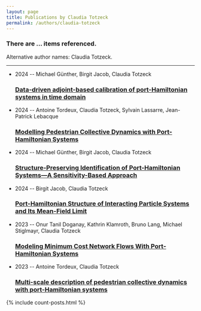 ```yaml
---
layout: page
title: Publications by Claudia Totzeck
permalink: /authors/claudia-totzeck
---
```


<h3 id="number-posts">There are ... items referenced.</h3>
<p id='info-authors'>Alternative author names: Claudia Totzeck.</p>
<hr />
<ul class="post-list">
<li><span class='post-meta'>2024 -- Michael Günther, Birgit Jacob, Claudia Totzeck</span><h3><a class='post-link' href="{{ site.baseurl }}/data-driven-adjoint-based-calibration-of-port-hamiltonian-systems-in-time-domain">Data-driven adjoint-based calibration of port-Hamiltonian systems in time domain</a></h3></li>
<li><span class='post-meta'>2024 -- Antoine Tordeux, Claudia Totzeck, Sylvain Lassarre, Jean-Patrick Lebacque</span><h3><a class='post-link' href="{{ site.baseurl }}/modelling-pedestrian-collective-dynamics-with-port-hamiltonian-systems">Modelling Pedestrian Collective Dynamics with Port-Hamiltonian Systems</a></h3></li>
<li><span class='post-meta'>2024 -- Michael Günther, Birgit Jacob, Claudia Totzeck</span><h3><a class='post-link' href="{{ site.baseurl }}/structure-preserving-identification-of-port-hamiltonian-systems-a-sensitivity-based-approach">Structure-Preserving Identification of Port-Hamiltonian Systems—A Sensitivity-Based Approach</a></h3></li>
<li><span class='post-meta'>2024 -- Birgit Jacob, Claudia Totzeck</span><h3><a class='post-link' href="{{ site.baseurl }}/port-hamiltonian-structure-of-interacting-particle-systems-and-its-mean-field-limit">Port-Hamiltonian Structure of Interacting Particle Systems and Its Mean-Field Limit</a></h3></li>
<li><span class='post-meta'>2023 -- Onur Tanil Doganay, Kathrin Klamroth, Bruno Lang, Michael Stiglmayr, Claudia Totzeck</span><h3><a class='post-link' href="{{ site.baseurl }}/modeling-minimum-cost-network-flows-with-port-hamiltonian-systems">Modeling Minimum Cost Network Flows With Port‐Hamiltonian Systems</a></h3></li>
<li><span class='post-meta'>2023 -- Antoine Tordeux, Claudia Totzeck</span><h3><a class='post-link' href="{{ site.baseurl }}/multi-scale-description-of-pedestrian-collective-dynamics-with-port-hamiltonian-systems">Multi-scale description of pedestrian collective dynamics with port-Hamiltonian systems</a></h3></li>

</ul>
{% include count-posts.html %}
